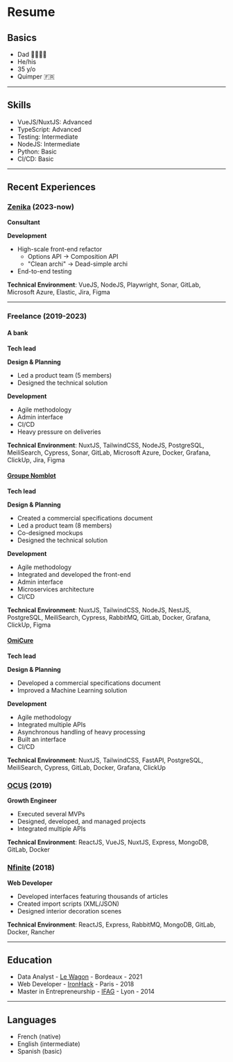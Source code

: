 # Resume

## Basics

- Dad 👨‍👩‍👧‍👧
- He/his
- 35 y/o
- Quimper 🇫🇷

---

## Skills

- VueJS/NuxtJS: Advanced
- TypeScript: Advanced
- Testing: Intermediate
- NodeJS: Intermediate
- Python: Basic
- CI/CD: Basic

---

## Recent Experiences

### [Zenika](https://zenika.com/) (2023-now)

**Consultant**

**Development**

- High-scale front-end refactor
  - Options API -> Composition API
  - "Clean archi" -> Dead-simple archi
- End-to-end testing

**Technical Environment**: VueJS, NodeJS, Playwright, Sonar, GitLab, Microsoft Azure, Elastic, Jira, Figma

---

### Freelance (2019-2023)

#### A bank

**Tech lead**

**Design & Planning**

- Led a product team (5 members)
- Designed the technical solution

**Development**

- Agile methodology
- Admin interface
- CI/CD
- Heavy pressure on deliveries

**Technical Environment**: NuxtJS, TailwindCSS, NodeJS, PostgreSQL, MeiliSearch, Cypress, Sonar, GitLab, Microsoft Azure, Docker, Grafana, ClickUp, Jira, Figma

#### [Groupe Nomblot](https://groupe-nomblot.com/)

**Tech lead**

**Design & Planning**

- Created a commercial specifications document
- Led a product team (8 members)
- Co-designed mockups
- Designed the technical solution

**Development**

- Agile methodology
- Integrated and developed the front-end
- Admin interface
- Microservices architecture
- CI/CD

**Technical Environment**: NuxtJS, TailwindCSS, NodeJS, NestJS, PostgreSQL, MeiliSearch, Cypress, RabbitMQ, GitLab, Docker, Grafana, ClickUp, Figma

#### [OmiCure](https://www.omicure.com/)

**Tech lead**

**Design & Planning**

- Developed a commercial specifications document
- Improved a Machine Learning solution

**Development**

- Agile methodology
- Integrated multiple APIs
- Asynchronous handling of heavy processing
- Built an interface
- CI/CD

**Technical Environment**: NuxtJS, TailwindCSS, FastAPI, PostgreSQL, MeiliSearch, Cypress, GitLab, Docker, Grafana, ClickUp

### [OCUS](https://www.ocus.com/) (2019)

**Growth Engineer**

- Executed several MVPs
- Designed, developed, and managed projects
- Integrated multiple APIs

**Technical Environment**: ReactJS, VueJS, NuxtJS, Express, MongoDB, GitLab, Docker

### [Nfinite](https://www.nfinite.app/) (2018)

**Web Developer**

- Developed interfaces featuring thousands of articles
- Created import scripts (XML/JSON)
- Designed interior decoration scenes

**Technical Environment**: ReactJS, Express, RabbitMQ, MongoDB, GitLab, Docker, Rancher

---

## Education

- Data Analyst - [Le Wagon](https://www.lewagon.com/) - Bordeaux - 2021
- Web Developer - [IronHack](https://www.ironhack.com/) - Paris - 2018
- Master in Entrepreneurship - [IFAG](https://www.ifag.com/) - Lyon - 2014

---

## Languages

- French (native)
- English (intermediate)
- Spanish (basic)
